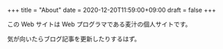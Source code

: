 +++
title = "About"
date = 2020-12-20T11:59:00+09:00
draft = false
+++

この Web サイトは Web プログラマである麦汁の個人サイトです。

気が向いたらブログ記事を更新したりするはず。

